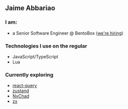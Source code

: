## Jaime Abbariao

### I am:

* a Senior Software Engineer @ BentoBox ([we're hiring](https://getbento.com/careers/))

### Technologies I use on the regular

* JavaScript/TypeScript
* Lua

### Currently exploring

* [react-query](https://react-query.tanstack.com/)
* [zustand](https://github.com/pmndrs/zustand)
* [NvChad](https://github.com/NvChad/NvChad)
* [zx](https://github.com/google/zx)
